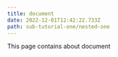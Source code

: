 ```yaml
---
title: document
date: 2022-12-01T12:42:22.733Z
path: sub-tutorial-one/nested-one
---
```

T﻿his page contains about document